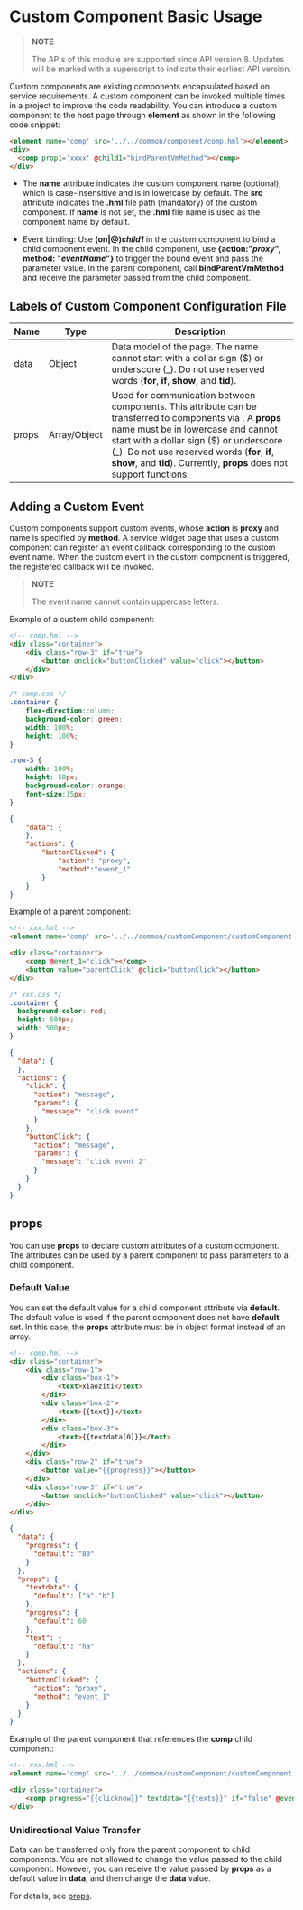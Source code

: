 # Custom Component Basic Usage


>  **NOTE**
>
> The APIs of this module are supported since API version 8. Updates will be marked with a superscript to indicate their earliest API version.


Custom components are existing components encapsulated based on service requirements. A custom component can be invoked multiple times in a project to improve the code readability. You can introduce a custom component to the host page through **element** as shown in the following code snippet:

```html
<element name='comp' src='../../common/component/comp.hml'></element>
<div>
  <comp prop1='xxxx' @child1="bindParentVmMethod"></comp>
</div>
```

- The **name** attribute indicates the custom component name (optional), which is case-insensitive and is in lowercase by default. The **src** attribute indicates the **.hml** file path (mandatory) of the custom component. If **name** is not set, the **.hml** file name is used as the component name by default.

- Event binding: Use **(on|\@)*child1*** in the custom component to bind a child component event. In the child component, use **{action:"*proxy*", method: "*eventName*"}** to trigger the bound event and pass the parameter value. In the parent component, call **bindParentVmMethod** and receive the parameter passed from the child component.

## Labels of Custom Component Configuration File

| Name| Type| Description|
| -------- | -------- | -------- |
| data | Object | Data model of the page. The name cannot start with a dollar sign ($) or underscore (_). Do not use reserved words (**for**, **if**, **show**, and **tid**).|
| props | Array/Object | Used for communication between components. This attribute can be transferred to components via **<tag xxxx='value'>**. A **props** name must be in lowercase and cannot start with a dollar sign ($) or underscore (_). Do not use reserved words (**for**, **if**, **show**, and **tid**). Currently, **props** does not support functions.|


## Adding a Custom Event

Custom components support custom events, whose **action** is **proxy** and name is specified by **method**. A service widget page that uses a custom component can register an event callback corresponding to the custom event name. When the custom event in the custom component is triggered, the registered callback will be invoked.

>  **NOTE**
>
>  The event name cannot contain uppercase letters.

Example of a custom child component:

```html
<!-- comp.hml -->
<div class="container">
    <div class="row-3" if="true">
        <button onclick="buttonClicked" value="click"></button>
    </div>
</div>
```

```css
/* comp.css */
.container {
    flex-direction:column;
    background-color: green;
    width: 100%;
    height: 100%;
}

.row-3 {
    width: 100%;
    height: 50px;
    background-color: orange;
    font-size:15px;
}
```

```json
{
    "data": {
    },
    "actions": {
        "buttonClicked": {
            "action": "proxy",        
            "method":"event_1"
        }
    }
}
```
Example of a parent component:

```html
<!-- xxx.hml --> 
<element name='comp' src='../../common/customComponent/customComponent.hml'></element>

<div class="container">
    <comp @event_1="click"></comp>
    <button value="parentClick" @click="buttonClick"></button>
</div>
```

```css
/* xxx.css */
.container {
  background-color: red;
  height: 500px;
  width: 500px;
}
```

```json
{
  "data": {
  },
  "actions": {
    "click": {
      "action": "message",
      "params": {
        "message": "click event"
      }
    },
    "buttonClick": {
      "action": "message",
      "params": {
        "message": "click event 2"
      }
    }
  }
}
```


## props

You can use **props** to declare custom attributes of a custom component. The attributes can be used by a parent component to pass parameters to a child component.

### Default Value

You can set the default value for a child component attribute via **default**. The default value is used if the parent component does not have **default** set. In this case, the **props** attribute must be in object format instead of an array.

```html
<!-- comp.hml -->
<div class="container">
    <div class="row-1">
        <div class="box-1">
            <text>xiaoziti</text>
        </div>
        <div class="box-2">
            <text>{{text}}</text>
        </div>
        <div class="box-3">
            <text>{{textdata[0]}}</text>
        </div>
    </div>
    <div class="row-2" if="true">
        <button value="{{progress}}"></button>
    </div>
    <div class="row-3" if="true">
        <button onclick="buttonClicked" value="click"></button>
    </div>
</div>
```

```json
{
  "data": {
    "progress": {
      "default": "80"
    }
  },
  "props": {
    "textdata": {
      "default": ["a","b"]
    },
    "progress": {
      "default": 60
    },
    "text": {
      "default": "ha"
    }
  },
  "actions": {
    "buttonClicked": {
      "action": "proxy",
      "method": "event_1"
    }
  }
}
```

Example of the parent component that references the **comp** child component:

```html
<!-- xxx.hml -->
<element name='comp' src='../../common/customComponent/customComponent.hml'></element>

<div class="container">
    <comp progress="{{clicknow}}" textdata="{{texts}}" if="false" @event_1="click"></comp>
</div>
```

### Unidirectional Value Transfer

Data can be transferred only from the parent component to child components. You are not allowed to change the value passed to the child component. However, you can receive the value passed by **props** as a default value in **data**, and then change the **data** value.

For details, see [props](../arkui-js/js-components-custom-props.md).
